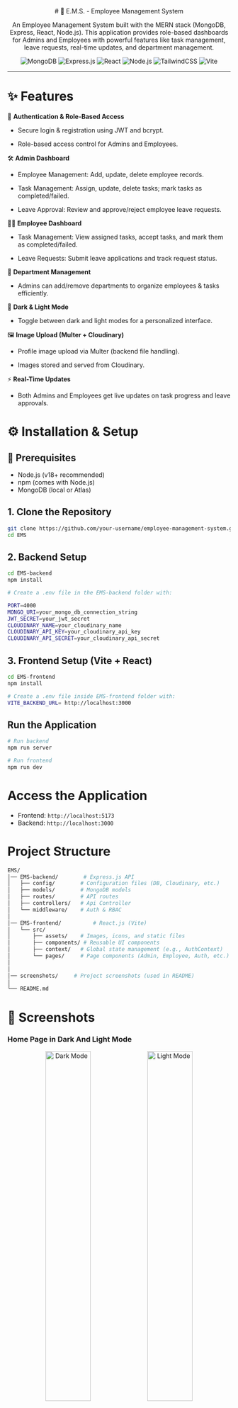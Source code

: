 <div align="center">
# 🚀 E.M.S. -  Employee Management System

An Employee Management System built with the MERN stack (MongoDB, Express, React, Node.js).
This application provides role-based dashboards for Admins and Employees with powerful features like task management, leave requests, real-time updates, and department management.

![MongoDB](https://img.shields.io/badge/MongoDB-4EA94B?style=for-the-badge&logo=mongodb&logoColor=white)
![Express.js](https://img.shields.io/badge/Express.js-000000?style=for-the-badge&logo=express&logoColor=white)
![React](https://img.shields.io/badge/React-20232A?style=for-the-badge&logo=react&logoColor=61DAFB)
![Node.js](https://img.shields.io/badge/Node.js-339933?style=for-the-badge&logo=nodedotjs&logoColor=white)
![TailwindCSS](https://img.shields.io/badge/Tailwind_CSS-06B6D4?style=for-the-badge&logo=tailwindcss&logoColor=white)
![Vite](https://img.shields.io/badge/Vite-646CFF?style=for-the-badge&logo=vite&logoColor=white)

</div>

---

# ✨ Features

🔐 **Authentication & Role-Based Access**

- Secure login & registration using JWT and bcrypt.

- Role-based access control for Admins and Employees.

🛠 **Admin Dashboard**

- Employee Management: Add, update, delete employee records.

- Task Management: Assign, update, delete tasks; mark tasks as completed/failed.

- Leave Approval: Review and approve/reject employee leave requests.

👩‍💻 **Employee Dashboard**

- Task Management: View assigned tasks, accept tasks, and mark them as completed/failed.

- Leave Requests: Submit leave applications and track request status.

🏢 **Department Management**

- Admins can add/remove departments to organize employees & tasks efficiently.

🎨 **Dark & Light Mode**

- Toggle between dark and light modes for a personalized interface.

🖼 **Image Upload (Multer + Cloudinary)**

- Profile image upload via Multer (backend file handling).

- Images stored and served from Cloudinary.

⚡ **Real-Time Updates**

- Both Admins and Employees get live updates on task progress and leave approvals.

# ⚙️ Installation & Setup

## 🔧 Prerequisites
- Node.js (v18+ recommended)
- npm (comes with Node.js)
- MongoDB (local or Atlas)

## 1. Clone the Repository
```bash 
git clone https://github.com/your-username/employee-management-system.git
cd EMS
```

## 2. Backend Setup
```bash
cd EMS-backend
npm install

# Create a .env file in the EMS-backend folder with:

PORT=4000
MONGO_URI=your_mongo_db_connection_string
JWT_SECRET=your_jwt_secret
CLOUDINARY_NAME=your_cloudinary_name
CLOUDINARY_API_KEY=your_cloudinary_api_key
CLOUDINARY_API_SECRET=your_cloudinary_api_secret
```
## 3. Frontend Setup (Vite + React)
```bash
cd EMS-frontend
npm install

# Create a .env file inside EMS-frontend folder with:
VITE_BACKEND_URL= http://localhost:3000
```
## Run the Application
```bash
# Run backend
npm run server

# Run frontend
npm run dev

```
# Access the Application

- Frontend: `http://localhost:5173`
- Backend: `http://localhost:3000`

# Project Structure
```bash
EMS/
│── EMS-backend/        # Express.js API      
│   ├── config/        # Configuration files (DB, Cloudinary, etc.)
│   ├── models/        # MongoDB models
│   ├── routes/        # API routes
│   ├── controllers/   # Api Controller 
│   └── middleware/    # Auth & RBAC
│
│── EMS-frontend/          # React.js (Vite)
│   └── src/
│       ├── assets/    # Images, icons, and static files
│       ├── components/ # Reusable UI components
│       ├── context/   # Global state management (e.g., AuthContext)
│       └── pages/     # Page components (Admin, Employee, Auth, etc.)
│
│
│── screenshots/     # Project screenshots (used in README)
│
└── README.md

```
# 📸 Screenshots  

### Home Page in Dark And Light Mode
<p align="center">
  <img src="screenshots/HomePageDarkMode.png" alt="Dark Mode" width="45%"/>
  <img src="screenshots/HomePageLightMode.png" alt="Light Mode" width="45%"/>
</p>  

### 🔐 Authentication  
<p align="center">
  <img src="screenshots/SignUpPage.png" alt="SingUp Page" width="45%"/>
  <img src="screenshots/LoginPage.png" alt="Login Page" width="45%"/>
</p>  

### 👨‍💼 Admin Dashboard in Light and Dark Mode
<p align="center">
  <img src="screenshots/AdminDashboardLightMode.png" alt="Admin Dashboard" width="45%"/>
  <img src="screenshots/AdminDashboardDarkMode.png" alt="Admin Dashboard" width="45%"/>
</p>  

### Admin Employees Section
<p align="center">
  <img src="screenshots/EmployeeList.png" alt="Employee List" width="30%"/>
  <img src="screenshots/AddEmployee.png" alt="Add Employee" width="30%"/>
  <img src="screenshots/Admin-Employee.png" alt="Employee-profile" width="30%"/>
</p>  

### Admin Task Board Section
<p align="center">
  <img src="screenshots/CreateTask.png" alt="Create Task" width="45%"/>
  <img src="screenshots/AdminTaskBoard.png" alt="Task Board" width="45%"/>
</p>  

### Admin Department and Leave Stats Section
<p align="center">
  <img src="screenshots/Department.png" alt="Department Section" width="45%"/>
  <img src="screenshots/AdminLeaveStats.png" alt="Leave Stats" width="45%"/>
</p>  

### 👩‍💻 Employee Dashboard  in Dark and Light Mode
<p align="center">
  <img src="screenshots/EmployeeDashboardDarkMode.png" alt="Employee Dashboard" width="45%"/>
  <img src="screenshots/EmployeeDashboardLightMode.png" alt="Employee Dashboard" width="45%"/>
</p>  

### Employee Task Board and Leave Stats Section
<p align="center">
  <img src="screenshots/EmployeeTaskBoard.png" alt="Task Board" width="30%"/>
  <img src="screenshots/EmployeeLeaveStats.png" alt="Leave Stats" width="30%"/>
  <img src="screenshots/ApplyLeave.png" alt="Apply Leave" width="30%"/>
</p>  

### Admin and Employee Profile 
<p align="center">
  <img src="screenshots/AdminProfile.png" alt="Admin Profile" width="45%"/>
  <img src="screenshots/EmployeeProfile.png" alt="Employee Profile" width="45%"/>
</p>  

# 💻 Tech Stack

- **Frontend** : React.js, TailwindCSS
- **Backend**: Node.js, Express.js
- **Database**: MongoDB (NoSQL)
- **Authentication**: JWT (JSON Web Tokens), bcrypt
- **File Uploads**: Multer + Cloudinary
- **Styling**: TailwindCSS (responsive + modern UI)